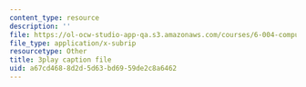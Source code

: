 ```yaml
---
content_type: resource
description: ''
file: https://ol-ocw-studio-app-qa.s3.amazonaws.com/courses/6-004-computation-structures-spring-2017/a67cd4688d2d5d63bd6959de2c8a6462_aheyquidLO8.vtt
file_type: application/x-subrip
resourcetype: Other
title: 3play caption file
uid: a67cd468-8d2d-5d63-bd69-59de2c8a6462
---
```

